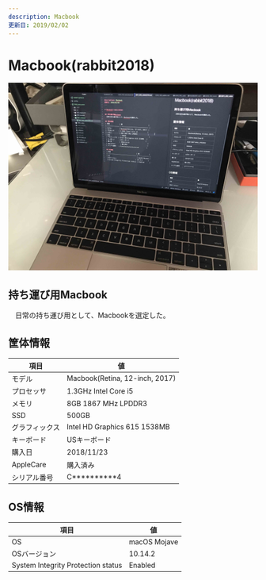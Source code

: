 ```yaml
---
description: Macbook
更新日: 2019/02/02
---
```


# Macbook(rabbit2018)

![0611_macbook_picture](./0611_macbook_picture.jpg)

## 持ち運び用Macbook
　日常の持ち運び用として、Macbookを選定した。

## 筐体情報
| 項目           | 値                             |
| -------------- | ------------------------------ |
| モデル         | Macbook(Retina, 12-inch, 2017) |
| プロセッサ     | 1.3GHz Intel Core i5           |
| メモリ         | 8GB 1867 MHz LPDDR3            |
| SSD            | 500GB                          |
| グラフィックス | Intel HD Graphics 615 1538MB   |
| キーボード     | USキーボード                   |
| 購入日         | 2018/11/23                     |
| AppleCare      | 購入済み                       |
| シリアル番号   | C\*\*\*\*\*\*\*\*\*\*4         |

## OS情報
| 項目                               | 値           |
| ---------------------------------- | ------------ |
| OS                                 | macOS Mojave |
| OSバージョン                       | 10.14.2      |
| System Integrity Protection status | Enabled      |
